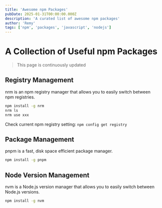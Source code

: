 ```yaml
---
title: 'Awesome npm Packages'
pubDate: 2025-01-31T00:00:00.000Z
description: 'A curated list of awesome npm packages'
author: 'Remy'
tags: ['npm', 'packages', 'javascript', 'nodejs']
---
```




# A Collection of Useful npm Packages

> This page is continuously updated

## Registry Management

nrm is an npm registry manager that allows you to easily switch between npm registries.

```bash
npm install -g nrm
nrm ls 
nrm use xxx
```

Check current npm registry setting: `npm config get registry`



## Package Management

pnpm is a fast, disk space efficient package manager.

```bash
npm install -g pnpm
```

## Node Version Management

nvm is a Node.js version manager that allows you to easily switch between Node.js versions.

```bash
npm install -g nvm
```
